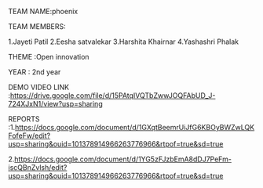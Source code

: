 TEAM NAME:phoenix

TEAM MEMBERS:

1.Jayeti Patil
2.Eesha satvalekar
3.Harshita Khairnar
4.Yashashri Phalak

THEME :Open innovation

YEAR : 2nd year

DEMO VIDEO LINK :https://drive.google.com/file/d/15PAtqIVQTbZwwJOQFAbUD_J-724XJxN1/view?usp=sharing

REPORTS :1.https://docs.google.com/document/d/1GXqtBeemrUiJfG6KBOyBWZwLQKFofeFw/edit?usp=sharing&ouid=101378914966263776966&rtpof=true&sd=true

2.https://docs.google.com/document/d/1YG5zFJzbEmA8dDJ7PeFm-iscQBnZvlsh/edit?usp=sharing&ouid=101378914966263776966&rtpof=true&sd=true
